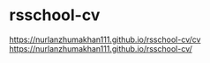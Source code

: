 # rsschool-cv
https://nurlanzhumakhan111.github.io/rsschool-cv/cv
https://nurlanzhumakhan111.github.io/rsschool-cv/
